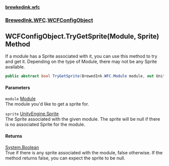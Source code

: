 #### [brewkedink.wfc](index.md 'index')
### [BrewedInk.WFC](BrewedInk_WFC.md 'BrewedInk.WFC').[WCFConfigObject](WCFConfigObject.md 'BrewedInk.WFC.WCFConfigObject')
## WCFConfigObject.TryGetSprite(Module, Sprite) Method
If a module has a Sprite associated with it, you can use this method to try and get it. Depending on the type of Module, there may not be any Sprite available.   
```csharp
public abstract bool TryGetSprite(BrewedInk.WFC.Module module, out UnityEngine.Sprite sprite);
```
#### Parameters
<a name='BrewedInk_WFC_WCFConfigObject_TryGetSprite(BrewedInk_WFC_Module_UnityEngine_Sprite)_module'></a>
`module` [Module](Module.md 'BrewedInk.WFC.Module')  
The module you'd like to get a sprite for.
  
<a name='BrewedInk_WFC_WCFConfigObject_TryGetSprite(BrewedInk_WFC_Module_UnityEngine_Sprite)_sprite'></a>
`sprite` [UnityEngine.Sprite](https://docs.microsoft.com/en-us/dotnet/api/UnityEngine.Sprite 'UnityEngine.Sprite')  
The Sprite associated with the given module. The sprite will be null if there is no associated Sprite for the module.
  
#### Returns
[System.Boolean](https://docs.microsoft.com/en-us/dotnet/api/System.Boolean 'System.Boolean')  
True if there is any sprite associated with the module, false otherwise. If the method returns false, you can expect the sprite to be null.
